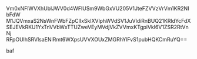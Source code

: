 Vm0xNFlWVXhUblJWV0d4WFlUSm9WbGxVU205V1JteFZVVzVrVm1KR2NIbFdW
M1JQVmxaS2NsWnFWbFZpClIxSklXVlphWVdSV1JuVldiRnBUQ21KRldYcFdX
SEJEVkRKU1YxTnVVbWxTTUZweVEyMVdjVkZVVmxKTgpiVkl6V1ZSR2RtVnNj
RFpOUlhSRVlsaENlRmt6WXpsUVVXOUxZMGRhYlFvS1pubHQKCmRuYQ==

baf